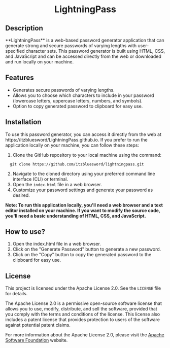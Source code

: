 <h1 align="center">LightningPass</h1>
<h2>Description</h2>
**LightningPass** is a web-based password generator application that can generate strong and secure passwords of varying lengths with user-specified character sets. This password generator is built using HTML, CSS, and JavaScript and can be accessed directly from the web or downloaded and run locally on your machine.

## Features
* Generates secure passwords of varying lengths.
* Allows you to choose which characters to include in your password (lowercase letters, uppercase letters, numbers, and symbols).
* Option to copy generated password to clipboard for easy use.

## Installation
To use this password generator, you can access it directly from the web at https://itzbluesword/LightningPass.github.io. If you prefer to run the application locally on your machine, you can follow these steps:

1. Clone the GitHub repository to your local machine using the command:
```
  git clone https://github.com/itzbluesword/lightningpass.git
```

2. Navigate to the cloned directory using your preferred command line interface (CLI) or terminal. <br>
3. Open the `index.html` file in a web browser. <br>
4. Customize your password settings and generate your password as desired. <br>

**Note: To run this application locally, you'll need a web browser and a text editor installed on your machine. If you want to modify the source code, you'll need a basic understanding of HTML, CSS, and JavaScript.**

## How to use?
1. Open the index.html file in a web browser.
2. Click on the "Generate Password" button to generate a new password.
3. Click on the "Copy" button to copy the generated password to the clipboard for easy use.

## License
This project is licensed under the Apache License 2.0. See the `LICENSE` file for details.

The Apache License 2.0 is a permissive open-source software license that allows you to use, modify, distribute, and sell the software, provided that you comply with the terms and conditions of the license. This license also includes a patent license that provides protection to users of the software against potential patent claims.

For more information about the Apache License 2.0, please visit the [Apache Software Foundation](https://www.apache.org/licenses/LICENSE-2.0) website.
